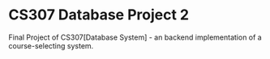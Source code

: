 # CS307 Database Project 2
Final Project of CS307[Database System] - an backend implementation of a course-selecting system.
